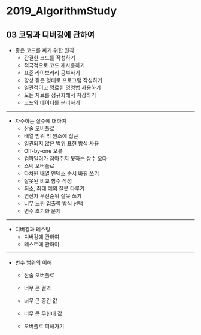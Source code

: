 # 2019_AlgorithmStudy

## 03 코딩과 디버깅에 관하여

* 좋은 코드를 짜기 위한 원칙
  * 간결한 코드를 작성하기
  * 적극적으로 코드 재사용하기
  * 표준 라이브러리 공부하기
  * 항상 같은 형태로 프로그램 작성하기
  * 일관적이고 명료한 명명법 사용하기
  * 모든 자료를 정규화해서 저장하기
  * 코드와 데이터를 분리하기

- - - -

* 자주하는 실수에 대하여
  * 산술 오버플로
  * 배열 범위 밖 원소에 접근
  * 일관되지 않은 범위 표현 방식 사용
  * Off-by-one 오류
  * 컴파일러가 잡아주지 못하는 상수 오타
  * 스택 오버플로
  * 다차원 배열 인덱스 순서 바꿔 쓰기
  * 잘못된 비교 함수 작성
  * 최소, 최대 예외 잘못 다루기
  * 연산자 우선순위 잘못 쓰기
  * 너무 느린 입출력 방식 선택
  * 변수 초기화 문제

- - - - 

* 디버깅과 테스팅
  * 디버깅에 관하여
  * 테스트에 관하여

- - - - 
 
* 변수 범위의 이해
  * 산술 오버플로
  * 너무 큰 결과
  * 너무 큰 중간 값
  * 너무 큰 무한대 값

  * 오버플로 피해가기
